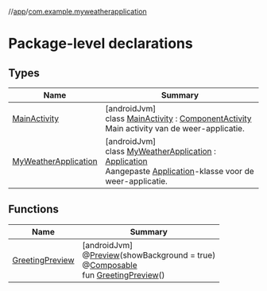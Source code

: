 //[app](../../index.md)/[com.example.myweatherapplication](index.md)

# Package-level declarations

## Types

| Name | Summary |
|---|---|
| [MainActivity](-main-activity/index.md) | [androidJvm]<br>class [MainActivity](-main-activity/index.md) : [ComponentActivity](https://developer.android.com/reference/kotlin/androidx/activity/ComponentActivity.html)<br>Main activity van de weer-applicatie. |
| [MyWeatherApplication](-my-weather-application/index.md) | [androidJvm]<br>class [MyWeatherApplication](-my-weather-application/index.md) : [Application](https://developer.android.com/reference/kotlin/android/app/Application.html)<br>Aangepaste [Application](https://developer.android.com/reference/kotlin/android/app/Application.html)-klasse voor de weer-applicatie. |

## Functions

| Name | Summary |
|---|---|
| [GreetingPreview](-greeting-preview.md) | [androidJvm]<br>@[Preview](https://developer.android.com/reference/kotlin/androidx/compose/ui/tooling/preview/Preview.html)(showBackground = true)<br>@[Composable](https://developer.android.com/reference/kotlin/androidx/compose/runtime/Composable.html)<br>fun [GreetingPreview](-greeting-preview.md)() |
